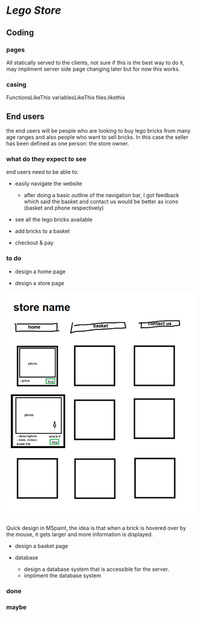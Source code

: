 # _Lego Store_

## Coding

### pages

All statically served to the clients, not sure if this is the best way to do it, may impliment server side page changing later but for now this works.

### casing

FunctionsLikeThis
variablesLikeThis
files.likethis

## End users

the end users will be people who are looking to buy lego bricks from many age ranges and also people who want to sell bricks. In this case the seller has been defined as one person: the store owner.

### what do they expect to see

end users need to be able to:

- easily navigate the website
  - after doing a basic outline of the navigation bar, I got feedback which said the basket and contact us would be better as icons (basket and phone respectively)

- see all the lego bricks available

- add bricks to a basket

- checkout & pay

### to do

- design a home page

- design a store page

![Store design](img/LegoStore.png)

Quick design in MSpaint, the idea is that when a brick is hovered over by the mouse, it gets larger and more information is displayed.

- design a basket page

- database
  - design a database system that is accessible for the server.
  - impliment the database system

### done

### maybe
